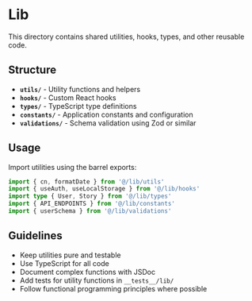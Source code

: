 # Lib

This directory contains shared utilities, hooks, types, and other reusable code.

## Structure

- **`utils/`** - Utility functions and helpers
- **`hooks/`** - Custom React hooks
- **`types/`** - TypeScript type definitions
- **`constants/`** - Application constants and configuration
- **`validations/`** - Schema validation using Zod or similar

## Usage

Import utilities using the barrel exports:

```typescript
import { cn, formatDate } from '@/lib/utils'
import { useAuth, useLocalStorage } from '@/lib/hooks'
import type { User, Story } from '@/lib/types'
import { API_ENDPOINTS } from '@/lib/constants'
import { userSchema } from '@/lib/validations'
```

## Guidelines

- Keep utilities pure and testable
- Use TypeScript for all code
- Document complex functions with JSDoc
- Add tests for utility functions in `__tests__/lib/`
- Follow functional programming principles where possible
